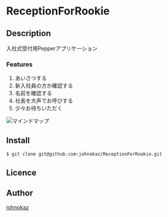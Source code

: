  ReceptionForRookie
====

## Description
入社式受付用Pepperアプリケーション
### Features
1. あいさつする
2. 新入社員の方か確認する
3. 名前を確認する
4. 社長を大声でお呼びする
5. 少々お待ちいただく

 ![マインドマップ](https://github.com/johnokaz/ReceptionForRookie/wiki/image/入社式受付アプリ.png "入社式受付アプリ_マインドマップ")

## Install

```commandline
$ git clone git@github.com:johnokaz/ReceptionForRookie.git
```

## Licence

## Author

[johnokaz](https://github.com/johnokaz)

